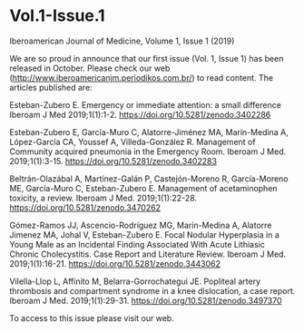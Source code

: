 # Vol.1-Issue.1
Iberoamerican Journal of Medicine, Volume 1, Issue 1 (2019)

We are so proud in announce that our first issue (Vol. 1, Issue 1) has been released in October. Please check our web (http://www.iberoamericanjm.periodikos.com.br/) to read content.
The articles published are:

Esteban-Zubero E. Emergency or immediate attention: a small difference Iberoam J Med 2019;1(1):1-2. https://doi.org/10.5281/zenodo.3402286

Esteban-Zubero E, García-Muro C, Alatorre-Jiménez MA, Marín-Medina A, López-García CA, Youssef A, Villeda-González R. Management of Community acquired pneumonia in the Emergency Room. Iberoam J Med. 2019;1(1):3-15. https://doi.org/10.5281/zenodo.3402283

Beltrán-Olazábal A, Martínez-Galán P, Castejón-Moreno R, García-Moreno ME, García-Muro C, Esteban-Zubero E. Management of acetaminophen toxicity, a review. Iberoam J Med. 2019;1(1):22-28. https://doi.org/10.5281/zenodo.3470262

Gómez-Ramos JJ, Ascencio-Rodríguez MG, Marín-Medina A, Alatorre Jimenez MA, Johal V, Esteban-Zubero E. Focal Nodular Hyperplasia in a Young Male as an Incidental Finding Associated With Acute Lithiasic Chronic Cholecystitis. Case Report and Literature Review. Iberoam J Med. 2019;1(1):16-21. https://doi.org/10.5281/zenodo.3443062

Vilella-Llop L, Affinito M, Belarra-Gorrochategui JE. Popliteal artery thrombosis and compartment syndrome in a knee dislocation, a case report. Iberoam J Med. 2019;1(1):29-31. https://doi.org/10.5281/zenodo.3497370

To access to this issue please visit our web.
